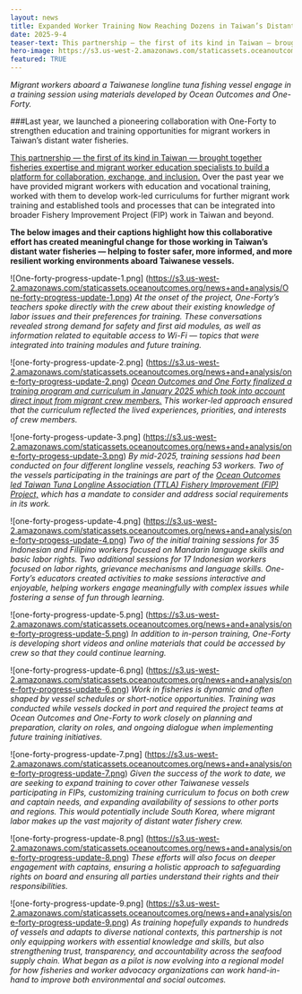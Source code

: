 ```yaml
---
layout: news
title: Expanded Worker Training Now Reaching Dozens in Taiwan’s Distant Water Fisheries
date: 2025-9-4
teaser-text: This partnership — the first of its kind in Taiwan — brought together fisheries expertise and migrant worker education specialists to build a platform for collaboration, exchange, and inclusion. 
hero-image: https://s3.us-west-2.amazonaws.com/staticassets.oceanoutcomes.org/hero+photos/eblast+header+one+forty.png
featured: TRUE 
---
```

*Migrant workers aboard a Taiwanese longline tuna fishing vessel engage in a training session using materials developed by Ocean Outcomes and One-Forty.*

###Last year, we launched a pioneering collaboration with One-Forty to strengthen education and training opportunities for migrant workers in Taiwan’s distant water fisheries.

<a href="https://www.oceanoutcomes.org/news/ocean-outcomes-partners-with-one-forty-improve-worker-conditions-taiwanese-fishing-industry/" target="_blank">This partnership — the first of its kind in Taiwan — brought together fisheries expertise and migrant worker education specialists to build a platform for collaboration, exchange, and inclusion.</a> Over the past year we have provided migrant workers with education and vocational training, worked with them to develop work-led curriculums for further migrant work training and established tools and processes that can be integrated into broader Fishery Improvement Project (FIP) work in Taiwan and beyond. 

**The below images and their captions highlight how this collaborative effort has created meaningful change for those working in Taiwan’s distant water fisheries — helping to foster safer, more informed, and more resilient working environments aboard Taiwanese vessels.**

![One-forty-progress-update-1.png]
(https://s3.us-west-2.amazonaws.com/staticassets.oceanoutcomes.org/news+and+analysis/One-forty-progress-update-1.png)
*At the onset of the project, One-Forty’s teachers spoke directly with the crew about their existing knowledge of labor issues and their preferences for training. These conversations revealed strong demand for safety and first aid modules, as well as information related to equitable access to Wi-Fi — topics that were integrated into training modules and future training.*

![one-forty-progress-update-2.png]
(https://s3.us-west-2.amazonaws.com/staticassets.oceanoutcomes.org/news+and+analysis/one-forty-progress-update-2.png)
*<a href="https://s3.us-west-2.amazonaws.com/staticassets.oceanoutcomes.org/supporting+documents/Crew+Handbook_%E6%BC%81%E5%B7%A5%E8%88%B9%E5%93%A1%E6%AC%8A%E7%9B%8A%E6%89%8B%E5%86%8A_Ocean+Outcomes+and+One-Forty.pdf" target="_blank">Ocean Outcomes and One Forty finalized a training program and curriculum in January 2025 which took into account direct input from migrant crew members.</a> This worker-led approach ensured that the curriculum reflected the lived experiences, priorities, and interests of crew members.*

![one-forty-progess-update-3.png]
(https://s3.us-west-2.amazonaws.com/staticassets.oceanoutcomes.org/news+and+analysis/one-forty-progess-update-3.png)
*By mid-2025, training sessions had been conducted on four different longline vessels, reaching 53 workers. Two of the vessels participating in the trainings are part of the <a href="https://www.oceanoutcomes.org/news/Taiwan's-largest-fishing-vessel-member-association-launches-first-fishery-improvement-project/" target="_blank">Ocean Outcomes led Taiwan Tuna Longline Association (TTLA) Fishery Improvement (FIP) Project,</a> which has a mandate to consider and address social requirements in its work.*

![one-forty-progess-update-4.png]
(https://s3.us-west-2.amazonaws.com/staticassets.oceanoutcomes.org/news+and+analysis/one-forty-progess-update-4.png)
*Two of the initial training sessions for 35 Indonesian and Filipino workers focused on Mandarin language skills and basic labor rights. Two additional sessions for 17 Indonesian workers focused on labor rights, grievance mechanisms and language skills. One-Forty’s educators created activities to make sessions interactive and enjoyable, helping workers engage meaningfully with complex issues while fostering a sense of fun through learning.*

![one-forty-progress-update-5.png]
(https://s3.us-west-2.amazonaws.com/staticassets.oceanoutcomes.org/news+and+analysis/one-forty-progress-update-5.png)
*In addition to in-person training, One-Forty is developing short videos and online materials that could be accessed by crew so that they could continue learning.*

![one-forty-progress-update-6.png]
(https://s3.us-west-2.amazonaws.com/staticassets.oceanoutcomes.org/news+and+analysis/one-forty-progress-update-6.png)
*Work in fisheries is dynamic and often shaped by vessel schedules or short-notice opportunities. Training was conducted while vessels docked in port and required the project teams at Ocean Outcomes and One-Forty to work closely on planning and preparation, clarity on roles, and ongoing dialogue when implementing future training initiatives.*

![one-forty-progress-update-7.png]
(https://s3.us-west-2.amazonaws.com/staticassets.oceanoutcomes.org/news+and+analysis/one-forty-progress-update-7.png)
*Given the success of the work to date, we are seeking to expand training to cover other Taiwanese vessels participating in FIPs, customizing training curriculum to focus on both crew and captain needs, and expanding availability of sessions to other ports and regions. This would potentially include South Korea, where migrant labor makes up the vast majority of distant water fishery crew.*

![one-forty-progress-update-8.png]
(https://s3.us-west-2.amazonaws.com/staticassets.oceanoutcomes.org/news+and+analysis/one-forty-progress-update-8.png)
*These efforts will also focus on deeper engagement with captains, ensuring a holistic approach to safeguarding rights on board and ensuring all parties understand their rights and their responsibilities.*

![one-forty-progress-update-9.png]
(https://s3.us-west-2.amazonaws.com/staticassets.oceanoutcomes.org/news+and+analysis/one-forty-progress-update-9.png)
*As training hopefully expands to hundreds of vessels and adapts to diverse national contexts, this partnership is not only equipping workers with essential knowledge and skills, but also strengthening trust, transparency, and accountability across the seafood supply chain. What began as a pilot is now evolving into a regional model for how fisheries and worker advocacy organizations can work hand-in-hand to improve both environmental and social outcomes.*
